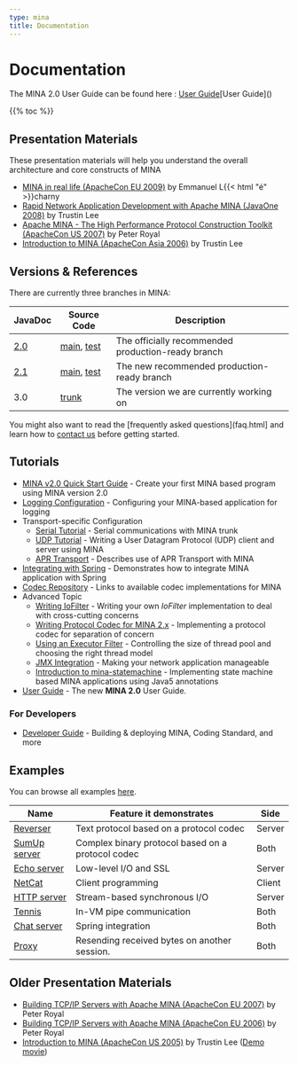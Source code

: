 ```yaml
---
type: mina
title: Documentation
---
```


# Documentation

<div class="note" markdown="1">
    The MINA 2.0 User Guide can be found here : <a href="userguide/user-guide-toc.html">User Guide</a>[User Guide]()
</div>

{{% toc %}}

## Presentation Materials

These presentation materials will help you understand the overall architecture and core constructs of MINA

* [MINA in real life (ApacheCon EU 2009)](resources/Mina_in_real_life_ASEU-2009.pdf) by Emmanuel L{{< html "&eacute;" >}}charny
* [Rapid Network Application Development with Apache MINA (JavaOne 2008)](resources/JavaOne2008.pdf) by Trustin Lee
* [Apache MINA - The High Performance Protocol Construction Toolkit (ApacheCon US 2007)](resources/ACUS2007.pdf) by Peter Royal
* [Introduction to MINA (ApacheCon Asia 2006)](resources/ACAsia2006.pdf) by Trustin Lee

## Versions & References

There are currently three branches in MINA:

|JavaDoc|Source Code|Description|
|---|---|---|
| [2.0](http://mina.apache.org/mina-project/gen-docs/latest-2.0/apidocs/index.html) | [main](http://mina.apache.org/mina-project/gen-docs/latest-2.0/xref/), [test](http://mina.apache.org/mina-project/gen-docs/latest-2.0/xref-test/) | The officially recommended production-ready branch |
| [2.1](http://mina.apache.org/mina-project/gen-docs/latest-2.1/apidocs/index.html) | [main](http://mina.apache.org/mina-project/gen-docs/latest-2.1/xref/), [test](http://mina.apache.org/mina-project/gen-docs/latest-2.1/xref-test/) | The new recommended production-ready branch |
| 3.0 | [trunk](http://svn.apache.org/viewvc/mina/mina/trunk/)| The version we are currently working on |

You might also want to read the [frequently asked questions](faq.html] and learn how to [contact us](../contact.html) before getting started.

## Tutorials


* [MINA v2.0 Quick Start Guide](quick-start-guide.html) - Create your first MINA based program using MINA version 2.0
* [Logging Configuration](userguide/ch12-logging-filter/ch12-logging-filter.html) - Configuring your MINA-based application for logging
* Transport-specific Configuration
    * [Serial Tutorial](userguide/ch6-transports/ch6.2-serial-transport.html) - Serial communications with MINA trunk
    * [UDP Tutorial](userguide/ch6-transports/ch6-transports) - Writing a User Datagram Protocol (UDP) client and server using MINA
    * [APR Transport](userguide/ch6-transports/ch6.1-apr-transport.html) - Describes use of APR Transport with MINA
* [Integrating with Spring](userguide/ch17-spring-integration/ch17-spring-integration.html) - Demonstrates how to integrate MINA application with Spring
* [Codec Repository](codec-repo.html) - Links to available codec implementations for MINA
* Advanced Topic
    * [Writing IoFilter](userguide/ch5-filters/ch5-filters.html) - Writing your own _IoFilter_ implementation to deal with cross-cutting concerns
    * [Writing Protocol Codec for MINA 2.x](userguide/ch9-codec-filter/ch9-codec-filter.html) - Implementing a protocol codec for separation of concern
    * [Using an Executor Filter](userguide/ch10-executor-filter/ch10-executor-filter.html) - Controlling the size of thread pool and choosing the right thread model
    * [JMX Integration](userguide/ch16-jmx-support/ch16-jmx-support.html) - Making your network application manageable
    * [Introduction to mina-statemachine](userguide/ch14-state-machine/ch14-state-machine.html) - Implementing state machine based MINA applications using Java5 annotations
* [User Guide](userguide/user-guide-toc.html) - The new **MINA 2.0** User Guide.

### For Developers

* [Developer Guide](developer-guide.html) \- Building & deploying MINA, Coding Standard, and more

## Examples

You can browse all examples [here](http://mina.apache.org/mina-project/gen-docs/latest-2.0/xref/org/apache/mina/example/).

| Name | Feature it demonstrates | Side |
|---|---|---|
| [Reverser](http://mina.apache.org/mina-project/gen-docs/latest-2.0/xref/org/apache/mina/example/reverser/) | Text protocol based on a protocol codec | Server |
| [SumUp server](http://mina.apache.org/mina-project/gen-docs/latest-2.0/xref/org/apache/mina/example/sumup/) | Complex binary protocol based on a protocol codec | Both |
| [Echo server](http://mina.apache.org/mina-project/gen-docs/latest-2.0/xref/org/apache/mina/example/echoserver/) | Low-level I/O and SSL | Server |
| [NetCat](http://mina.apache.org/mina-project/gen-docs/latest-2.0/xref/org/apache/mina/example/netcat/) | Client programming | Client |
| [HTTP server](http://mina.apache.org/mina-project/gen-docs/latest-2.0/xref/org/apache/mina/http/) | Stream-based synchronous I/O | Server |
| [Tennis](http://mina.apache.org/mina-project/gen-docs/latest-2.0/xref/org/apache/mina/example/tennis/) | In-VM pipe communication | Both |
| [Chat server](http://mina.apache.org/mina-project/gen-docs/latest-2.0/xref/org/apache/mina/example/chat/) | Spring integration | Both |
| [Proxy](http://mina.apache.org/mina-project/gen-docs/latest-2.0/xref/org/apache/mina/example/proxy/) | Resending received bytes on another session. | Both |

## Older Presentation Materials

* [Building TCP/IP Servers with Apache MINA (ApacheCon EU 2007)](resources/ACEU2007.pdf) by Peter Royal
* [Building TCP/IP Servers with Apache MINA (ApacheCon EU 2006)](resources/ACEU2006.pdf) by Peter Royal
* [Introduction to MINA (ApacheCon US 2005)](resources/ACUS2005.pdf) by Trustin Lee ([Demo movie](resources/ACUS2005.swf))

